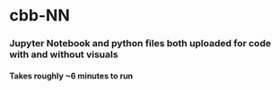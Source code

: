 # cbb-NN

### Jupyter Notebook and python files both uploaded for code with and without visuals
#### Takes roughly ~6 minutes to run

